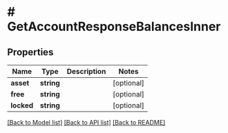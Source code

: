 # # GetAccountResponseBalancesInner

## Properties

Name | Type | Description | Notes
------------ | ------------- | ------------- | -------------
**asset** | **string** |  | [optional]
**free** | **string** |  | [optional]
**locked** | **string** |  | [optional]

[[Back to Model list]](../../README.md#models) [[Back to API list]](../../README.md#endpoints) [[Back to README]](../../README.md)
